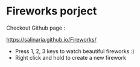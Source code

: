 # Fireworks porject
Checkout Github page :

https://salinaria.github.io/Fireworks/


* Press 1, 2, 3 keys to watch beautiful fireworks :)
* Right click and hold to create a new firework
